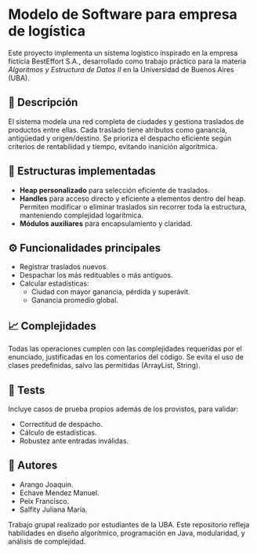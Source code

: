 # Modelo de Software para empresa de logística

Este proyecto implementa un sistema logístico inspirado en la empresa ficticia BestEffort S.A., desarrollado como trabajo práctico para la materia *Algoritmos y Estructura de Datos II* en la Universidad de Buenos Aires (UBA).

## 🚚 Descripción

El sistema modela una red completa de ciudades y gestiona traslados de productos entre ellas. Cada traslado tiene atributos como ganancia, antigüedad y origen/destino. Se prioriza el despacho eficiente según criterios de rentabilidad y tiempo, evitando inanición algorítmica.

## 🧩 Estructuras implementadas

- **Heap personalizado** para selección eficiente de traslados.
- **Handles** para acceso directo y eficiente a elementos dentro del heap. Permiten modificar o eliminar traslados sin recorrer toda la estructura, manteniendo complejidad logarítmica.
- **Módulos auxiliares** para encapsulamiento y claridad.

## ⚙️ Funcionalidades principales

- Registrar traslados nuevos.
- Despachar los más redituables o más antiguos.
- Calcular estadísticas:
  - Ciudad con mayor ganancia, pérdida y superávit.
  - Ganancia promedio global.

## 📈 Complejidades

Todas las operaciones cumplen con las complejidades requeridas por el enunciado, justificadas en los comentarios del código. Se evita el uso de clases predefinidas, salvo las permitidas (ArrayList, String).

## 🧪 Tests

Incluye casos de prueba propios además de los provistos, para validar:
- Correctitud de despacho.
- Cálculo de estadísticas.
- Robustez ante entradas inválidas.

## 👥 Autores

- Arango Joaquin.
- Echave Mendez Manuel.
- Peix Francisco.
- Salfity Juliana María.


Trabajo grupal realizado por estudiantes de la UBA. Este repositorio refleja habilidades en diseño algorítmico, programación en Java, modularidad, y análisis de complejidad.
